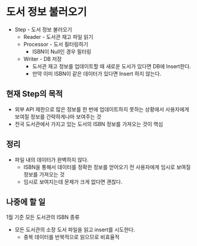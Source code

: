 # 도서 정보 불러오기
- Step - 도서 정보 불러오기
  - Reader - 도서관 재고 파일 읽기
  - Processor - 도서 필터링하기
    - ISBN이 Null인 경우 필터링
  - Writer - DB 저장
    - 도서관 재고 정보를 업데이트할 때 새로운 도서가 있다면 DB에 Insert한다. 
    - 만약 이미 ISBN이 같은 데이터가 있다면 Insert 하지 않는다.

## 현재 Step의 목적
- 외부 API 제한으로 많은 정보를 한 번에 업데이트하지 못하는 상황에서 사용자에게 보여질 정보를 간략하게나마 보여주는 것
- 전국 도서관에서 가지고 있는 도서의 ISBN 정보를 가져오는 것이 핵심

## 정리
* 파일 내의 데이터가 완벽하지 않다.
   - ISBN을 통해서 데이터를 정확한 정보를 얻어오기 전 사용자에게 임시로 보여질 정보를 가져오는 것 
   - 임시로 보여지는데 문제가 크게 없다면 괜찮다.

## 나중에 할 일
1월 기준 모든 도서관의 ISBN 종류

- 모든 도서관의 소장 도서 파일을 읽고 insert를 시도한다.
  - 중복 데이터를 반복적으로 읽으므로 비효율적
